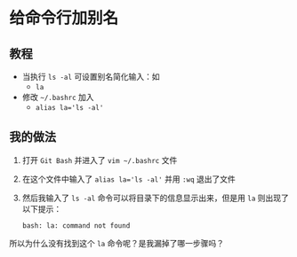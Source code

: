 # 给命令行加别名

## 教程

- 当执行 `ls -al` 可设置别名简化输入：如
  - `la`
- 修改 `~/.bashrc` 加入
  - `alias la='ls -al'`



## 我的做法

1. 打开 `Git Bash` 并进入了 `vim ~/.bashrc` 文件

2. 在这个文件中输入了 `alias la='ls -al'` 并用 `:wq` 退出了文件 

3. 然后我输入了 `ls -al` 命令可以将目录下的信息显示出来，但是用 `la` 则出现了以下提示：

   ```
   bash: la: command not found
   ```

所以为什么没有找到这个 `la` 命令呢？是我漏掉了哪一步骤吗？

